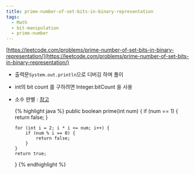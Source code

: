 ```yaml
---
title: prime-number-of-set-bits-in-binary-representation
tags:
  - Math
  - bit-manipulation
  - prime-number
---
```

[https://leetcode.com/problems/prime-number-of-set-bits-in-binary-representation/](https://leetcode.com/problems/prime-number-of-set-bits-in-binary-representation/)

<!--more-->

- 출력문`System.out.println`으로 디버깅 하며 풀이
- int의 bit count 를 구하려면 Integer.bitCount 을 사용
- 소수 판별 : [참고](https://prod.velog.io/@newtownboy/JAVA1929%EB%B2%88-%EC%86%8C%EC%88%98-%EA%B5%AC%ED%95%98%EA%B8%B0)

  {% highlight java %}
  public boolean prime(int num) {
      if (num == 1) {
          return false;
      }

      for (int i = 2; i * i <= num; i++) {
          if (num % i == 0) {
              return false;
          }
      }
      return true;
  }
  {% endhighlight %}

